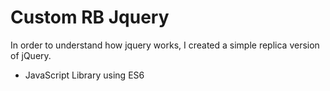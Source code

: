 # Custom RB Jquery
In order to understand how jquery works, I created a simple replica version of jQuery. 

- JavaScript Library using ES6
